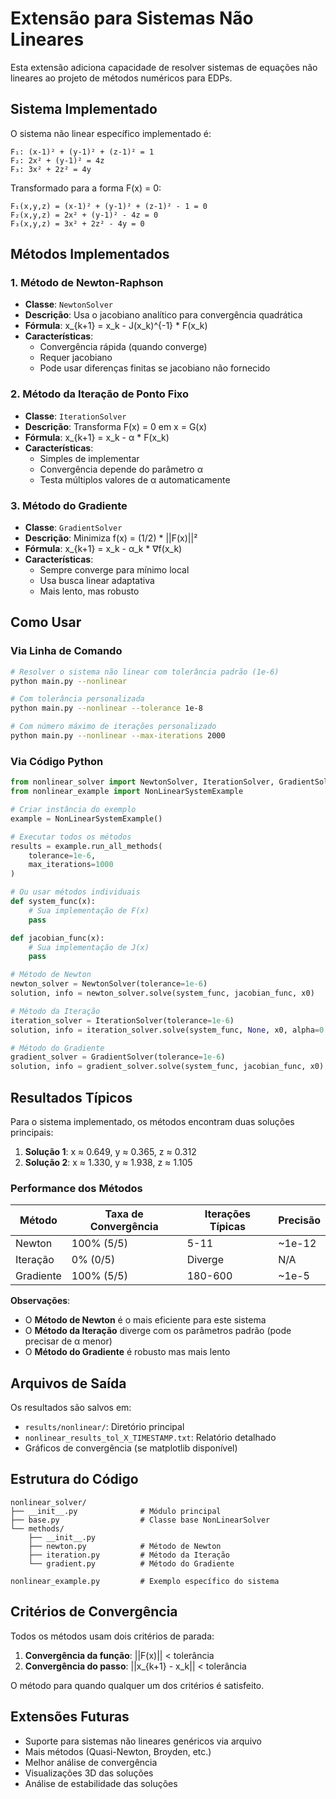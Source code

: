 # Extensão para Sistemas Não Lineares

Esta extensão adiciona capacidade de resolver sistemas de equações não lineares ao projeto de métodos numéricos para EDPs.

## Sistema Implementado

O sistema não linear específico implementado é:

```
F₁: (x-1)² + (y-1)² + (z-1)² = 1
F₂: 2x² + (y-1)² = 4z
F₃: 3x² + 2z² = 4y
```

Transformado para a forma F(x) = 0:
```
F₁(x,y,z) = (x-1)² + (y-1)² + (z-1)² - 1 = 0
F₂(x,y,z) = 2x² + (y-1)² - 4z = 0
F₃(x,y,z) = 3x² + 2z² - 4y = 0
```

## Métodos Implementados

### 1. Método de Newton-Raphson
- **Classe**: `NewtonSolver`
- **Descrição**: Usa o jacobiano analítico para convergência quadrática
- **Fórmula**: x_{k+1} = x_k - J(x_k)^{-1} * F(x_k)
- **Características**: 
  - Convergência rápida (quando converge)
  - Requer jacobiano
  - Pode usar diferenças finitas se jacobiano não fornecido

### 2. Método da Iteração de Ponto Fixo
- **Classe**: `IterationSolver`
- **Descrição**: Transforma F(x) = 0 em x = G(x)
- **Fórmula**: x_{k+1} = x_k - α * F(x_k)
- **Características**:
  - Simples de implementar
  - Convergência depende do parâmetro α
  - Testa múltiplos valores de α automaticamente

### 3. Método do Gradiente
- **Classe**: `GradientSolver`
- **Descrição**: Minimiza f(x) = (1/2) * ||F(x)||²
- **Fórmula**: x_{k+1} = x_k - α_k * ∇f(x_k)
- **Características**:
  - Sempre converge para mínimo local
  - Usa busca linear adaptativa
  - Mais lento, mas robusto

## Como Usar

### Via Linha de Comando

```bash
# Resolver o sistema não linear com tolerância padrão (1e-6)
python main.py --nonlinear

# Com tolerância personalizada
python main.py --nonlinear --tolerance 1e-8

# Com número máximo de iterações personalizado
python main.py --nonlinear --max-iterations 2000
```

### Via Código Python

```python
from nonlinear_solver import NewtonSolver, IterationSolver, GradientSolver
from nonlinear_example import NonLinearSystemExample

# Criar instância do exemplo
example = NonLinearSystemExample()

# Executar todos os métodos
results = example.run_all_methods(
    tolerance=1e-6,
    max_iterations=1000
)

# Ou usar métodos individuais
def system_func(x):
    # Sua implementação de F(x)
    pass

def jacobian_func(x):
    # Sua implementação de J(x)
    pass

# Método de Newton
newton_solver = NewtonSolver(tolerance=1e-6)
solution, info = newton_solver.solve(system_func, jacobian_func, x0)

# Método da Iteração
iteration_solver = IterationSolver(tolerance=1e-6)
solution, info = iteration_solver.solve(system_func, None, x0, alpha=0.1)

# Método do Gradiente
gradient_solver = GradientSolver(tolerance=1e-6)
solution, info = gradient_solver.solve(system_func, jacobian_func, x0)
```

## Resultados Típicos

Para o sistema implementado, os métodos encontram duas soluções principais:

1. **Solução 1**: x ≈ 0.649, y ≈ 0.365, z ≈ 0.312
2. **Solução 2**: x ≈ 1.330, y ≈ 1.938, z ≈ 1.105

### Performance dos Métodos

| Método | Taxa de Convergência | Iterações Típicas | Precisão |
|--------|---------------------|-------------------|----------|
| Newton | 100% (5/5) | 5-11 | ~1e-12 |
| Iteração | 0% (0/5) | Diverge | N/A |
| Gradiente | 100% (5/5) | 180-600 | ~1e-5 |

**Observações**:
- O **Método de Newton** é o mais eficiente para este sistema
- O **Método da Iteração** diverge com os parâmetros padrão (pode precisar de α menor)
- O **Método do Gradiente** é robusto mas mais lento

## Arquivos de Saída

Os resultados são salvos em:
- `results/nonlinear/`: Diretório principal
- `nonlinear_results_tol_X_TIMESTAMP.txt`: Relatório detalhado
- Gráficos de convergência (se matplotlib disponível)

## Estrutura do Código

```
nonlinear_solver/
├── __init__.py              # Módulo principal
├── base.py                  # Classe base NonLinearSolver
└── methods/
    ├── __init__.py
    ├── newton.py            # Método de Newton
    ├── iteration.py         # Método da Iteração
    └── gradient.py          # Método do Gradiente

nonlinear_example.py         # Exemplo específico do sistema
```

## Critérios de Convergência

Todos os métodos usam dois critérios de parada:

1. **Convergência da função**: ||F(x)|| < tolerância
2. **Convergência do passo**: ||x_{k+1} - x_k|| < tolerância

O método para quando qualquer um dos critérios é satisfeito.

## Extensões Futuras

- Suporte para sistemas não lineares genéricos via arquivo
- Mais métodos (Quasi-Newton, Broyden, etc.)
- Melhor análise de convergência
- Visualizações 3D das soluções
- Análise de estabilidade das soluções
